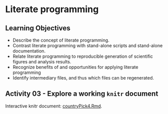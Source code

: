 # Literate programming 

## Learning Objectives

* Describe the concept of literate programming.
* Contrast literate programming with stand-alone scripts and
  stand-alone documentation.
* Relate literate programming to reproducible generation of scientific
  figures and analysis results.
* Recognize benefits of and opportunities for applying literate
  programming 
* Identify intermediary files, and thus which files can be regenerated.

## Activity 03 - Explore a working `knitr` document

Interactive knitr document: [countryPick4.Rmd](files/lit-prog/countryPick4.Rmd).
